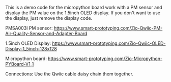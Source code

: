 This is a demo code for the micropython board work with a PM sensor and display the PM value on the 1.5inch OLED display. If you don't want to use the display, just remove the display code.

PMSA003I PM sensor: https://www.smart-prototyping.com/Zio-Qwiic-PM-Air-Quality-Sensor-and-Adapter-Board

1.5inch OLED Display: https://www.smart-prototyping.com/Zio-Qwiic-OLED-Display-1_5inch-128x128

Micropython board: https://www.smart-prototyping.com/Zio-Micropython-PYBoard-V1_1

Connections: Use the Qwiic cable daisy chain them together. 

